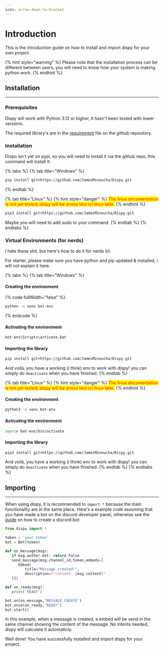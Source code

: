 ```yaml
---
icon: arrow-down-to-bracket
---
```


# Introduction

This is the introduction guide on how to install and import dispy for your own project.

{% hint style="warning" %}
Please note that the installation process can be different between users, you will need to know how your system is making python work.
{% endhint %}

## Installation

***

### Prerequisites

Dispy will work with Python 3.12 or higher, it hasn't been tested with lower versions.

The required library's are in the [requirement](../../../requirements.txt) file on the github repository.

### Installation

Dispo isn't yet on pypi, so you will need to install it via the github repo, this command will install it:

{% tabs %}
{% tab title="Windows" %}
```bash
pip install git+https://github.com/JamesMinoucha/Dispy.git
```
{% endtab %}

{% tab title="Linux" %}
{% hint style="danger" %}
<mark style="color:red;">The linux documentation is not yet tested, dispy will be stress test on linux later.</mark>
{% endhint %}

```bash
pip3 install git+https://github.com/JamesMinoucha/Dispy.git
```

Maybe you will need to add sudo to your command.
{% endtab %}
{% endtabs %}

### Virtual Environments (for nerds) <a href="#virtual-environments" id="virtual-environments"></a>

I hate these shit, but here's how to do it for nerds lol.

For starter, please make sure you have python and pip updated & installed, i will not explain it here.

{% tabs %}
{% tab title="Windows" %}
#### Creating the environment

{% code fullWidth="false" %}
```bash
python -m venv bot-env
```
{% endcode %}

#### Activating the environment

```bash
bot-env\Scripts\activate.bat
```

#### Importing the library

```bash
pip install git+https://github.com/JamesMinoucha/Dispy.git
```

And voilà, you have a working (i think) env to work with dispy! you can simply do `deactivate` when you have finished.
{% endtab %}

{% tab title="Linux" %}
{% hint style="danger" %}
<mark style="color:red;">The linux documentation is not yet tested, dispy will be stress test on linux later.</mark>
{% endhint %}

#### Creating the environment

```bash
python3 -m venv bot-env
```

#### Activating the environment

```bash
source bot-env/bin/activate
```

#### Importing the library

```bash
pip3 install git+https://github.com/JamesMinoucha/Dispy.git
```

And voilà, you have a working (i think) env to work with dispy! you can simply do `deactivate` when you have finished.
{% endtab %}
{% endtabs %}

## Importing

***

When using dispy, it is recommended to `import *` because the main functionality are in the same place. Here's a example code assuming that you have made a bot on the discord developer panel, otherwise see the [guide](setup-your-bot-on-discord.md) on how to create a discord bot:

```python
from dispy import *

token = 'your_token'
bot = Bot(token)

def on_message(msg):
   if msg.author.bot: return False
   send_message(msg.channel_id,token,embeds=[
      Embed(
         title="Message created!",
         description=f"Content: {msg.content}"
   )])

def on_ready(msg):
   print('READY')

bot.on(on_message,"MESSAGE_CREATE")
bot.once(on_ready,"READY")
bot.start()
```

In this example, when a message is created, a embed will be send in the same channel showing the content of the message. No intents needed, dispy will calculate it automaticly.

Well done! You have successfully installed and import dispy for your project.


